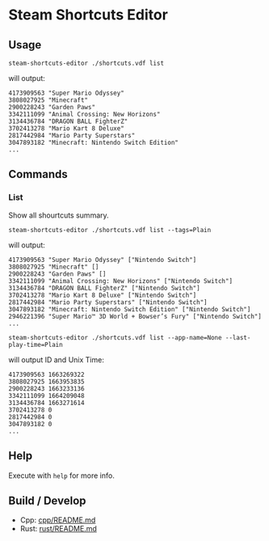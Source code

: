 # Steam Shortcuts Editor
## Usage
```
steam-shortcuts-editor ./shortcuts.vdf list
```
will output:
```
4173909563 "Super Mario Odyssey"
3808027925 "Minecraft"
2900228243 "Garden Paws"
3342111099 "Animal Crossing: New Horizons"
3134436784 "DRAGON BALL FighterZ"
3702413278 "Mario Kart 8 Deluxe"
2817442984 "Mario Party Superstars"
3047893182 "Minecraft: Nintendo Switch Edition"
...
```
## Commands
### List
Show all shourtcuts summary.
```
steam-shortcuts-editor ./shortcuts.vdf list --tags=Plain
```
will output:
```
4173909563 "Super Mario Odyssey" ["Nintendo Switch"]
3808027925 "Minecraft" []
2900228243 "Garden Paws" []
3342111099 "Animal Crossing: New Horizons" ["Nintendo Switch"]
3134436784 "DRAGON BALL FighterZ" ["Nintendo Switch"]
3702413278 "Mario Kart 8 Deluxe" ["Nintendo Switch"]
2817442984 "Mario Party Superstars" ["Nintendo Switch"]
3047893182 "Minecraft: Nintendo Switch Edition" ["Nintendo Switch"]
2946221396 "Super Mario™ 3D World + Bowser’s Fury" ["Nintendo Switch"]
...
```
```
steam-shortcuts-editor ./shortcuts.vdf list --app-name=None --last-play-time=Plain
```
will output ID and Unix Time:
```
4173909563 1663269322
3808027925 1663953835
2900228243 1663233136
3342111099 1664209048
3134436784 1663271614
3702413278 0
2817442984 0
3047893182 0
...
```
## Help
Execute with `help` for more info.

## Build / Develop
- Cpp: [cpp/README.md](cpp/README.md)
- Rust: [rust/README.md](rust/README.md)